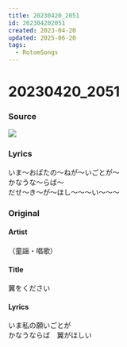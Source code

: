 ```yaml
---
title: 20230420_2051
id: 202304202051
created: 2023-04-20
updated: 2025-06-20
tags:
  - RotomSongs
---
```

# 20230420_2051

### Source

![](https://x.com/Starlystrongest/status/1649017926408900608)

### Lyrics

いま〜おばたの〜ねが〜いごとが〜  
かなうな〜らば〜  
だせ〜き〜が〜ほし〜〜〜い〜〜〜  

### Original

#### Artist

（童謡・唱歌）

#### Title

翼をください

#### Lyrics

いま私の願いごとが  
かなうならば　翼がほしい  

